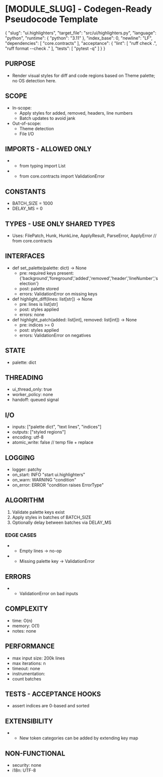 # [MODULE_SLUG] - Codegen-Ready Pseudocode Template
<!--
Purpose: A generic, reusable pseudocode spec that is strict enough for LLM codegen and CI enforcement.
Usage: Copy this file, replace bracketed placeholders, and keep comments that help future readers or tools.
Style: Deterministic, implementation-neutral, minimal ambiguity. Prefer lists and JSON blocks over prose.
-->

<META json>
{
  "slug": "ui.highlighters",
  "target_file": "src/ui/highlighters.py",
  "language": "python",
  "runtime": {
    "python": "3.11"
  },
  "index_base": 0,
  "newline": "LF",
  "dependencies": [
    "core.contracts"
  ],
  "acceptance": {
    "lint": [
      "ruff check .",
      "ruff format --check ."
    ],
    "tests": [
      "pytest -q"
    ]
  }
}
</META>

## PURPOSE
- Render visual styles for diff and code regions based on Theme palette; no OS detection here.

## SCOPE
- In-scope:
  - Apply styles for added, removed, headers, line numbers
  - Batch updates to avoid jank
- Out-of-scope:
  - Theme detection
  - File I/O

## IMPORTS - ALLOWED ONLY
<!-- Keep this list tight to avoid unreviewed dependencies creeping in. -->
- - from typing import List
- - from core.contracts import ValidationError

## CONSTANTS
- BATCH_SIZE = 1000
- DELAY_MS = 0

## TYPES - USE ONLY SHARED TYPES
<!-- Reference canonical shared types. Do not redefine here. -->
- Uses: FilePatch, Hunk, HunkLine, ApplyResult, ParseError, ApplyError  // from core.contracts

## INTERFACES
- def set_palette(palette: dict) -> None
  - pre: required keys present: {'background','foreground','added','removed','header','lineNumber','selection'}
  - post: palette stored
  - errors: ValidationError on missing keys
- def highlight_diff(lines: list[str]) -> None
  - pre: lines is list[str]
  - post: styles applied
  - errors: none
- def highlight_patch(added: list[int], removed: list[int]) -> None
  - pre: indices >= 0
  - post: styles applied
  - errors: ValidationError on negatives


## STATE
- palette: dict

## THREADING
- ui_thread_only: true
- worker_policy: none
- handoff: queued signal

## I/O
- inputs: ["palette dict", "text lines", "indices"]
- outputs: ["styled regions"]
- encoding: utf-8
- atomic_write: false  // temp file + replace

## LOGGING
- logger: patchy
- on_start: INFO "start ui.highlighters"
- on_warn: WARNING "condition"
- on_error: ERROR "condition raises ErrorType"

## ALGORITHM
1) Validate palette keys exist
2) Apply styles in batches of BATCH_SIZE
3) Optionally delay between batches via DELAY_MS

### EDGE CASES
- - Empty lines → no-op
- - Missing palette key → ValidationError

## ERRORS
- - ValidationError on bad inputs

## COMPLEXITY
- time: O(n)
- memory: O(1)
- notes: none

## PERFORMANCE
- max input size: 200k lines
- max iterations: n
- timeout: none
- instrumentation:
- count batches

## TESTS - ACCEPTANCE HOOKS
- assert indices are 0-based and sorted

## EXTENSIBILITY
- - New token categories can be added by extending key map

## NON-FUNCTIONAL
- security: none
- i18n: UTF-8